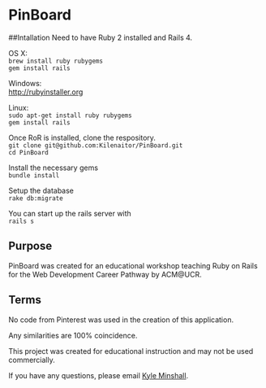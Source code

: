 # PinBoard

##Intallation
Need to have Ruby 2 installed and Rails 4.

OS X:<br>
`brew install ruby rubygems`<br>
`gem install rails`<br>

Windows:<br>
http://rubyinstaller.org<br>

Linux:<br>
`sudo apt-get install ruby rubygems`<br>
`gem install rails`<br>

Once RoR is installed, clone the respository.<br>
`git clone git@github.com:Kilenaitor/PinBoard.git`<br>
`cd PinBoard`<br>

Install the necessary gems<br>
`bundle install`<br>

Setup the database<br>
`rake db:migrate`<br>

You can start up the rails server with<br>
`rails s`<br>

## Purpose

PinBoard was created for an educational workshop teaching Ruby on Rails for the Web Development Career Pathway by ACM@UCR.

## Terms

No code from Pinterest was used in the creation of this application.

Any similarities are 100% coincidence.

This project was created for educational instruction and may not be used commercially.

If you have any questions, please email [Kyle Minshall](mailto:kyleminshall@gmail.com).

